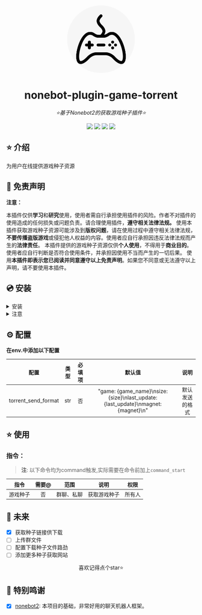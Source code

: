 <div align="center">

<a href="https://v2.nonebot.dev/store"><img src="./res/image.png" width="180" height="180" alt="NoneBotPluginLogo" style="border-radius: 50%;"></a>

</div>

<div align="center">

# nonebot-plugin-game-torrent

_⭐基于Nonebot2的获取游戏种子插件⭐_


</div>

<div align="center">
<a href="https://www.python.org/downloads/release/python-390/"><img src="https://img.shields.io/badge/python-3.8+-blue"></a>  <a href=""><img src="https://img.shields.io/badge/QQ-1141538825-yellow"></a> <a href="https://github.com/Cvandia/nonebot-plugin-game-torrent/blob/main/LICENCE"><img src="https://img.shields.io/badge/license-MIT-blue"></a> <a href="https://v2.nonebot.dev/"><img src="https://img.shields.io/badge/Nonebot2-2.0.0rc1+-red"></a>
</div>


## ⭐ 介绍

为用户在线提供游戏种子资源

## 📜 免责声明

**注意：**

本插件仅供**学习**和**研究**使用，使用者需自行承担使用插件的风险。作者不对插件的使用造成的任何损失或问题负责。请合理使用插件，**遵守相关法律法规。**
使用本插件获取游戏种子资源可能涉及到**版权问题**，请在使用过程中遵守相关法律法规，**不要传播盗版游戏**或侵犯他人权益的内容。使用者应自行承担因违反法律法规而产生的**法律责任**。
本插件提供的游戏种子资源仅供**个人使用**，不得用于**商业目的**。使用者应自行判断是否符合使用条件，并承担因使用不当而产生的一切后果。
使用**本插件即表示您已阅读并同意遵守以上免责声明**。如果您不同意或无法遵守以上声明，请不要使用本插件。


## 💿 安装

<details>
<summary>安装</summary>

pip 安装

```
pip install nonebot-plugin-game-torrent
```
- 在nonebot的pyproject.toml中的plugins = ["xxx"]添加此插件

nb-cli安装

```
nb plugin install nonebot-plugin-game-torrent -U
```

git clone安装(不推荐)

- 命令窗口`cmd`下运行
```bash
git clone https://github.com/Cvandia/nonebot-plugin-game-torrent
```
- 在窗口运行处
将文件夹`nonebot-plugin-torrent-game`复制到bot根目录下的`src/plugins`(或创建bot时的其他名称`xxx/plugins`)

 
 </details>
 
 <details>
 <summary>注意</summary>
 
 推荐镜像站下载
  
 清华源```https://pypi.tuna.tsinghua.edu.cn/simple```
 
 阿里源```https://mirrors.aliyun.com/pypi/simple/```

</details>

## ⚙️ 配置

**在env.中添加以下配置**

| 配置 | 类型 |必填项| 默认值 | 说明 |
|:-----:|:----:|:----:|:---:|:----:|
|torrent_send_format|str|否|"game: {game_name}\nsize: {size}\nlast_update: {last_update}\nmagnet: {magnet}\n"|默认发送的格式|

## ⭐ 使用

### 指令：
> **注**: 以下命令均为command触发,实际需要在命令前加上`command_start`

| 指令 | 需要@ | 范围 | 说明 |权限|
|:---:|:---:|:---:|:---:|:---:|
|游戏种子|否|群聊、私聊|获取游戏种子|所有人|

## 🌙 未来
 - [x] 获取种子链接供下载
 - [ ] 上传群文件
 - [ ] 配置下载种子文件路劲
 - [ ] 添加更多种子获取网站

<center>喜欢记得点个star⭐</center>

## 💝 特别鸣谢

- [x] [nonebot2](https://github.com/nonebot/nonebot2): 本项目的基础，非常好用的聊天机器人框架。